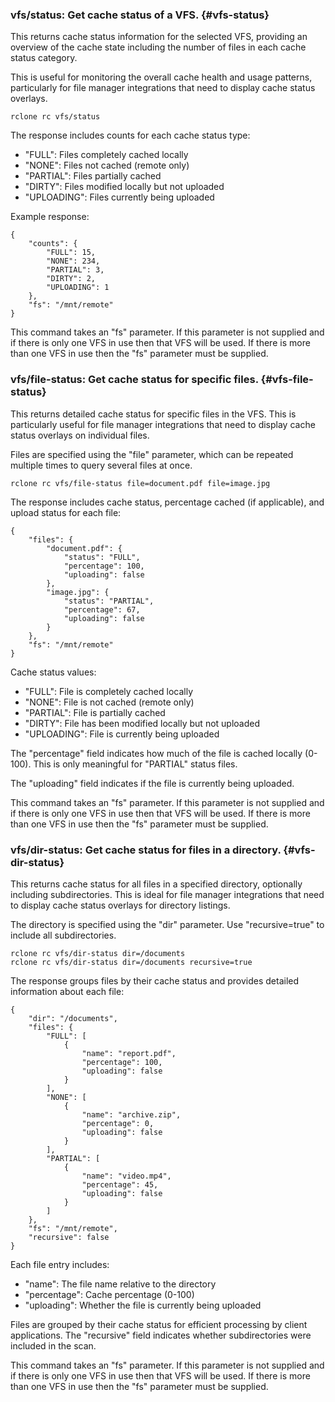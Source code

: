 ### vfs/status: Get cache status of a VFS. {#vfs-status}

This returns cache status information for the selected VFS, providing
an overview of the cache state including the number of files in each
cache status category.

This is useful for monitoring the overall cache health and usage patterns,
particularly for file manager integrations that need to display cache status
overlays.

    rclone rc vfs/status

The response includes counts for each cache status type:

- "FULL": Files completely cached locally
- "NONE": Files not cached (remote only)
- "PARTIAL": Files partially cached
- "DIRTY": Files modified locally but not uploaded
- "UPLOADING": Files currently being uploaded

Example response:

    {
        "counts": {
            "FULL": 15,
            "NONE": 234,
            "PARTIAL": 3,
            "DIRTY": 2,
            "UPLOADING": 1
        },
        "fs": "/mnt/remote"
    }

This command takes an "fs" parameter. If this parameter is not
supplied and if there is only one VFS in use then that VFS will be
used. If there is more than one VFS in use then the "fs" parameter
must be supplied.

### vfs/file-status: Get cache status for specific files. {#vfs-file-status}

This returns detailed cache status for specific files in the VFS. This is
particularly useful for file manager integrations that need to display
cache status overlays on individual files.

Files are specified using the "file" parameter, which can be repeated
multiple times to query several files at once.

    rclone rc vfs/file-status file=document.pdf file=image.jpg

The response includes cache status, percentage cached (if applicable),
and upload status for each file:

    {
        "files": {
            "document.pdf": {
                "status": "FULL",
                "percentage": 100,
                "uploading": false
            },
            "image.jpg": {
                "status": "PARTIAL", 
                "percentage": 67,
                "uploading": false
            }
        },
        "fs": "/mnt/remote"
    }

Cache status values:
- "FULL": File is completely cached locally
- "NONE": File is not cached (remote only)
- "PARTIAL": File is partially cached
- "DIRTY": File has been modified locally but not uploaded
- "UPLOADING": File is currently being uploaded

The "percentage" field indicates how much of the file is cached locally
(0-100). This is only meaningful for "PARTIAL" status files.

The "uploading" field indicates if the file is currently being uploaded.

This command takes an "fs" parameter. If this parameter is not
supplied and if there is only one VFS in use then that VFS will be
used. If there is more than one VFS in use then the "fs" parameter
must be supplied.

### vfs/dir-status: Get cache status for files in a directory. {#vfs-dir-status}

This returns cache status for all files in a specified directory,
optionally including subdirectories. This is ideal for file manager
integrations that need to display cache status overlays for directory
listings.

The directory is specified using the "dir" parameter. Use "recursive=true"
to include all subdirectories.

    rclone rc vfs/dir-status dir=/documents
    rclone rc vfs/dir-status dir=/documents recursive=true

The response groups files by their cache status and provides detailed
information about each file:

    {
        "dir": "/documents",
        "files": {
            "FULL": [
                {
                    "name": "report.pdf",
                    "percentage": 100,
                    "uploading": false
                }
            ],
            "NONE": [
                {
                    "name": "archive.zip", 
                    "percentage": 0,
                    "uploading": false
                }
            ],
            "PARTIAL": [
                {
                    "name": "video.mp4",
                    "percentage": 45,
                    "uploading": false
                }
            ]
        },
        "fs": "/mnt/remote",
        "recursive": false
    }

Each file entry includes:
- "name": The file name relative to the directory
- "percentage": Cache percentage (0-100)
- "uploading": Whether the file is currently being uploaded

Files are grouped by their cache status for efficient processing by client
applications. The "recursive" field indicates whether subdirectories were
included in the scan.

This command takes an "fs" parameter. If this parameter is not
supplied and if there is only one VFS in use then that VFS will be
used. If there is more than one VFS in use then the "fs" parameter
must be supplied.